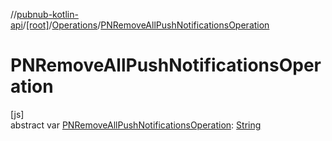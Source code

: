 //[pubnub-kotlin-api](../../../index.md)/[[root]](../index.md)/[Operations](index.md)/[PNRemoveAllPushNotificationsOperation](-p-n-remove-all-push-notifications-operation.md)

# PNRemoveAllPushNotificationsOperation

[js]\
abstract var [PNRemoveAllPushNotificationsOperation](-p-n-remove-all-push-notifications-operation.md): [String](https://kotlinlang.org/api/core/kotlin-stdlib/kotlin/-string/index.html)
